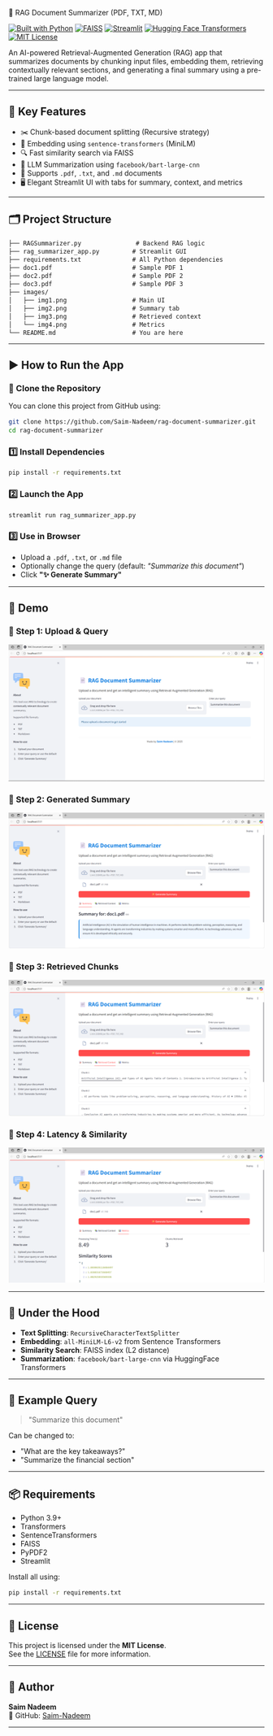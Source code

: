 📄 RAG Document Summarizer (PDF, TXT, MD)

[![Built with Python](https://img.shields.io/badge/Python-3.9+-blue.svg)](https://www.python.org/)
[![FAISS](https://img.shields.io/badge/Vector%20Store-FAISS-green.svg)](https://github.com/facebookresearch/faiss)
[![Streamlit](https://img.shields.io/badge/Frontend-Streamlit-orange.svg)](https://streamlit.io)
[![Hugging Face Transformers](https://img.shields.io/badge/LLM-BART%20Large%20CNN-purple.svg)](https://huggingface.co/facebook/bart-large-cnn)
[![MIT License](https://img.shields.io/badge/License-MIT-yellow.svg)](LICENSE)

An AI-powered Retrieval-Augmented Generation (RAG) app that summarizes documents by chunking input files, embedding them, retrieving contextually relevant sections, and generating a final summary using a pre-trained large language model.

---

## 🧠 Key Features

- ✂️ Chunk-based document splitting (Recursive strategy)
- 📐 Embedding using `sentence-transformers` (MiniLM)
- 🔍 Fast similarity search via FAISS
- 🤖 LLM Summarization using `facebook/bart-large-cnn`
- 📄 Supports `.pdf`, `.txt`, and `.md` documents
- 🖥️ Elegant Streamlit UI with tabs for summary, context, and metrics

---

## 🗂️ Project Structure

```
├── RAGSummarizer.py               # Backend RAG logic
├── rag_summarizer_app.py         # Streamlit GUI
├── requirements.txt              # All Python dependencies
├── doc1.pdf                      # Sample PDF 1
├── doc2.pdf                      # Sample PDF 2
├── doc3.pdf                      # Sample PDF 3
├── images/
│   ├── img1.png                  # Main UI
│   ├── img2.png                  # Summary tab
│   ├── img3.png                  # Retrieved context
│   └── img4.png                  # Metrics
└── README.md                     # You are here
```

---

## ▶️ How to Run the App

### 🔁 Clone the Repository

You can clone this project from GitHub using:

```bash
git clone https://github.com/Saim-Nadeem/rag-document-summarizer.git
cd rag-document-summarizer
```

### 1️⃣ Install Dependencies

```bash
pip install -r requirements.txt
```

### 2️⃣ Launch the App

```bash
streamlit run rag_summarizer_app.py
```

### 3️⃣ Use in Browser

- Upload a `.pdf`, `.txt`, or `.md` file  
- Optionally change the query (default: *"Summarize this document"*)  
- Click **"✨ Generate Summary"**

---

## 🧪 Demo

### 🔹 Step 1: Upload & Query
![GUI Start](images/img1.png)

### 🔹 Step 2: Generated Summary
![Summary Tab](images/img2.png)

### 🔹 Step 3: Retrieved Chunks
![Context Tab](images/img3.png)

### 🔹 Step 4: Latency & Similarity
![Metrics Tab](images/img4.png)

---

## 🔧 Under the Hood

- **Text Splitting**: `RecursiveCharacterTextSplitter`
- **Embedding**: `all-MiniLM-L6-v2` from Sentence Transformers
- **Similarity Search**: FAISS index (L2 distance)
- **Summarization**: `facebook/bart-large-cnn` via HuggingFace Transformers

---

## 📌 Example Query

> "Summarize this document"

Can be changed to:
- "What are the key takeaways?"
- "Summarize the financial section"

---

## 📦 Requirements

- Python 3.9+
- Transformers
- SentenceTransformers
- FAISS
- PyPDF2
- Streamlit

Install all using:

```bash
pip install -r requirements.txt
```

---

## 🔐 License

This project is licensed under the **MIT License**.  
See the [LICENSE](LICENSE) file for more information.

---

## 👤 Author

**Saim Nadeem**  
🔗 GitHub: [Saim-Nadeem](https://github.com/Saim-Nadeem)

---
